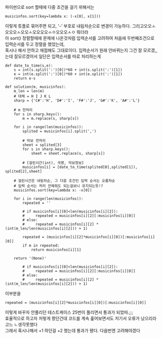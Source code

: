 파이썬으로 sort 할때에 다중 조건을 걸기 위해서는 
```
musicinfos.sort(key=lambda x: (-x[0], x[1]))
```
이렇게 튜플로 묶어주면 되고, '-' 부호로 내림차순으로 변경이 가능하다. 그리고오오ㅗ오오오ㅗ오오ㅗ오오오오ㅗㅇ오오오ㅗㅇ 뭐더라<br>
아 sort() 정렬할때에 문제에 나온것처럼 입력순서를 고려하여 처음에 두번째조건으로 입력순서를 두고 정렬을 했었는데, <br>
혹시나 해서 안하고 채점해도 그대로이다. 입력순서가 원래 안바뀌는지 그건 잘 모르겠,,는데 잘모르겠어서 일단은 입력순서를 따로 처리하는게 

```
def date_to_time(s,e):
    s = int(s.split(':')[0])*60 + int(s.split(':')[1])
    e = int(e.split(':')[0])*60 + int(e.split(':')[1])
    return e-s

def solution(m, musicinfos):
    m_len = len(m)
    # 대체 = H I J K L
    sharp = {'C#':'H', 'D#':'I', 'F#':'J', 'G#':'K', 'A#':'L'}

    # m 전처리
    for s in sharp.keys():
        m = m.replace(s, sharp[s])

    for i in range(len(musicinfos)):
        splited = musicinfos[i].split(',')

        # 악보 전처리
        sheet = splited[3]
        for s in sharp.keys():
            sheet = sheet.replace(s, sharp[s])

        # [걸린시간(int), 곡명, 악보정보]
        musicinfos[i] = [date_to_time(splited[0],splited[1]), splited[2],sheet]

    # 걸린시간은 내림차순, 그 다음 조건인 입력 순서는 오름차순
    # 입력 순서는 처리 안해줘도 되는걸보니 유지되는듯!?
    musicinfos.sort(key=lambda x: -x[0])
    
    for i in range(len(musicinfos)):
        repeated = ''
    
        # if musicinfos[i][0]<len(musicinfos[i][2]):
        #     repeated = musicinfos[i][2][:musicinfos[i][0]]
        # else:
        #     repeated = musicinfos[i][2] * (int(m_len/len(musicinfos[i][2])) + 1)
        
        repeated = (musicinfos[i][2]*musicinfos[i][0])[:musicinfos[i][0]]
        if m in repeated:
            return musicinfos[i][1]

    return '(None)'
```

```
        # if musicinfos[i][0]<len(musicinfos[i][2]):
        #     repeated = musicinfos[i][2][:musicinfos[i][0]]
        # else:
        #     repeated = musicinfos[i][2] * (int(m_len/len(musicinfos[i][2])) + 1)
```

이부분을

```
repeated = (musicinfos[i][2]*musicinfos[i][0])[:musicinfos[i][0]]
```
이렇게 바꾸자 안풀리던 테스트케이스 25번이 풀리면서 통과가 되었따.;;; <br>
효율적으로 하고자 저렇게 짰던건데 코드를 계속 훑어보면서도 저기서 오류가 났으리라고느 ㄴ생각못했다 <br>
그래서 혹시나해서 +1 하던걸 +2 했는데 통과가 됐다. 다음번엔 고려해야겠다<br>
